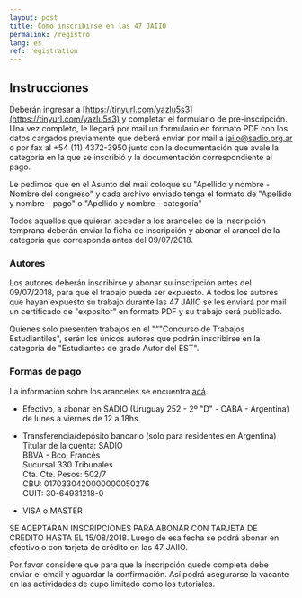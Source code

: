 ```yaml
---
layout: post
title: Cómo inscribirse en las 47 JAIIO
permalink: /registro
lang: es
ref: registration
---
```


## Instrucciones

Deberán ingresar a [https://tinyurl.com/yazlu5s3](https://tinyurl.com/yazlu5s3) y completar el formulario de pre-inscripción. Una vez completo, le llegará por mail un formulario en formato PDF con los datos cargados previamente que deberá enviar por mail a [jaiio@sadio.org.ar](mailto:jaiio@sadio.org.ar) o por fax al +54 (11) 4372-3950 junto con la documentación que avale la categoría en la que se inscribió y la documentación correspondiente al pago.

Le pedimos que en el Asunto del mail coloque su "Apellido y nombre - Nombre del congreso" y cada archivo enviado tenga el formato de "Apellido y nombre – pago" o "Apellido y nombre – categoría"

Todos aquellos que quieran acceder a los aranceles de la inscripción temprana deberán enviar la ficha de inscripción y abonar el arancel de la categoría que corresponda antes del 09/07/2018. 

 
### Autores

Los autores deberán inscribirse y abonar su inscripción antes del 09/07/2018, para que el trabajo pueda ser expuesto. A todos los autores que hayan expuesto su trabajo durante las 47 JAIIO se les enviará por mail un certificado de "expositor" en formato PDF y su trabajo será publicado.

Quienes sólo presenten trabajos en el "“"Concurso de Trabajos Estudiantiles", serán los únicos autores que podrán inscribirse en la categoría de "Estudiantes de grado Autor del EST".


### Formas de pago

La información sobre los aranceles se encuentra [acá](/blog/aranceles).

- Efectivo, a abonar en SADIO (Uruguay 252 - 2º "D" - CABA - Argentina) de lunes a viernes de 12 a 18hs.

- Transferencia/depósito bancario (solo para residentes en Argentina)   
Titular de la cuenta: SADIO   
BBVA - Bco. Francés   
Sucursal 330 Tribunales   
Cta. Cte. Pesos: 502/7   
CBU: 0170330420000000050276   
CUIT: 30-64931218-0   

- VISA o MASTER

SE ACEPTARAN INSCRIPCIONES PARA ABONAR CON TARJETA DE CREDITO HASTA EL 15/08/2018. Luego de esa fecha se podrá abonar en efectivo o con tarjeta de crédito en las 47 JAIIO.

Por favor considere que para que la inscripción quede completa debe enviar el email y aguardar la confirmación. Así podrá asegurarse la vacante en las actividades de cupo limitado como los tutoriales.
